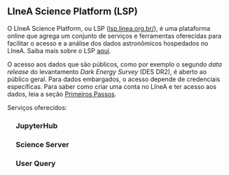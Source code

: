 ## LIneA Science Platform (LSP)

O LIneA Science Platform, ou LSP ([lsp.linea.org.br/](https://lsp.linea.org.br/)), é uma plataforma online que agrega um conjunto de serviços e ferramentas oferecidas para facilitar o acesso e a análise dos dados astronômicos hospedados no LIneA. Saiba mais sobre o LSP [aqui](https://lsp-dev.linea.org.br/about).  

O acesso aos dados que são públicos, como por exemplo o segundo _data release_ do levantamento _Dark Energy Survey_ (DES DR2), é aberto ao público geral. Para dados embargados, o acesso depende de credenciais específicas. Para saber como criar uma conta no LIneA e ter acesso aos dados, leia a seção [Primeiros Passos](../primeiros_passos.md). 


Serviços oferecidos: 

### &nbsp;&nbsp;&nbsp;&nbsp; JupyterHub

### &nbsp;&nbsp;&nbsp;&nbsp; Science Server

### &nbsp;&nbsp;&nbsp;&nbsp; User Query